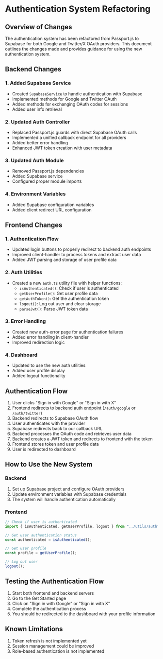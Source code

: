 # Authentication System Refactoring

## Overview of Changes

The authentication system has been refactored from Passport.js to Supabase for both Google and Twitter/X OAuth providers. This document outlines the changes made and provides guidance for using the new authentication system.

## Backend Changes

### 1. Added Supabase Service

- Created `SupabaseService` to handle authentication with Supabase
- Implemented methods for Google and Twitter OAuth
- Added methods for exchanging OAuth codes for sessions
- Added user info retrieval

### 2. Updated Auth Controller

- Replaced Passport.js guards with direct Supabase OAuth calls
- Implemented a unified callback endpoint for all providers
- Added better error handling
- Enhanced JWT token creation with user metadata

### 3. Updated Auth Module

- Removed Passport.js dependencies
- Added Supabase service
- Configured proper module imports

### 4. Environment Variables

- Added Supabase configuration variables
- Added client redirect URL configuration

## Frontend Changes

### 1. Authentication Flow

- Updated login buttons to properly redirect to backend auth endpoints
- Improved client-handler to process tokens and extract user data
- Added JWT parsing and storage of user profile data

### 2. Auth Utilities

- Created a new `auth.ts` utility file with helper functions:
  - `isAuthenticated()`: Check if user is authenticated
  - `getUserProfile()`: Get user profile data
  - `getAuthToken()`: Get the authentication token
  - `logout()`: Log out user and clear storage
  - `parseJwt()`: Parse JWT token data

### 3. Error Handling

- Created new auth-error page for authentication failures
- Added error handling in client-handler
- Improved redirection logic

### 4. Dashboard

- Updated to use the new auth utilities
- Added user profile display
- Added logout functionality

## Authentication Flow

1. User clicks "Sign in with Google" or "Sign in with X"
2. Frontend redirects to backend auth endpoint (`/auth/google` or `/auth/twitter`)
3. Backend redirects to Supabase OAuth flow
4. User authenticates with the provider
5. Supabase redirects back to our callback URL
6. Backend processes the OAuth code and retrieves user data
7. Backend creates a JWT token and redirects to frontend with the token
8. Frontend stores token and user profile data
9. User is redirected to dashboard

## How to Use the New System

### Backend

1. Set up Supabase project and configure OAuth providers
2. Update environment variables with Supabase credentials
3. The system will handle authentication automatically

### Frontend

```typescript
// Check if user is authenticated
import { isAuthenticated, getUserProfile, logout } from "../utils/auth";

// Get user authentication status
const authenticated = isAuthenticated();

// Get user profile
const profile = getUserProfile();

// Log out user
logout();
```

## Testing the Authentication Flow

1. Start both frontend and backend servers
2. Go to the Get Started page
3. Click on "Sign in with Google" or "Sign in with X"
4. Complete the authentication process
5. You should be redirected to the dashboard with your profile information

## Known Limitations

1. Token refresh is not implemented yet
2. Session management could be improved
3. Role-based authentication is not implemented
